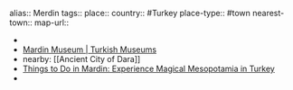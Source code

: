 alias:: Merdin
tags::
place::
country:: #Turkey 
place-type:: #town 
nearest-town::
map-url::

-
- [Mardin Museum | Turkish Museums](https://turkishmuseums.com/museum/detail/2148-mardin-museum/2148/4)
- nearby: [[Ancient City of Dara]]
- [Things to Do in Mardin: Experience Magical Mesopotamia in Turkey](https://museumofwander.com/things-to-do-in-mardin/)
-